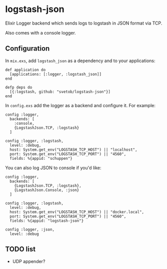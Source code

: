 # logstash-json

Elixir Logger backend which sends logs to logstash in JSON format via TCP.

Also comes with a console logger.

## Configuration

In `mix.exs`, add `logstash_json` as a dependency and to your applications:

```
def application do
  [applications: [:logger, :logstash_json]]
end

defp deps do
  [{:logstash, github: "svetob/logstash-json"}]
end
```

In `config.exs` add the logger as a backend and configure it. For example:

```
config :logger,
  backends: [
    :console,
    {LogstashJson.TCP, :logstash}
  ]

config :logger, :logstash,
  level: :debug,
  host: System.get_env("LOGSTASH_TCP_HOST") || "localhost",
  port: System.get_env("LOGSTASH_TCP_PORT") || "4560",
  fields: %{appid: "schuppen"}
```

You can also log JSON to console if you'd like:

```
config :logger,
  backends: [
    {LogstashJson.TCP, :logstash},
    {LogstashJson.Console, :json}
  ]

config :logger, :logstash,
  level: :debug,
  host: System.get_env("LOGSTASH_TCP_HOST") || "docker.local",
  port: System.get_env("LOGSTASH_TCP_PORT") || "4560",
  fields: %{appid: "logstash-json"}

config :logger, :json,
  level: :debug
```

## TODO list

- UDP appender?
